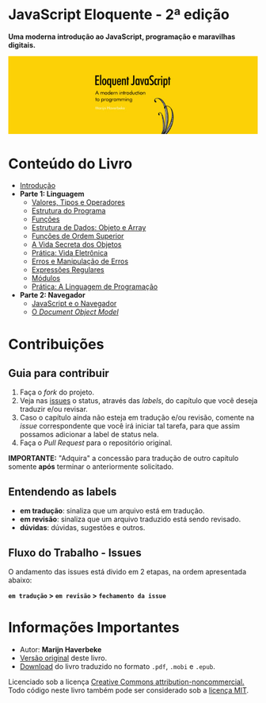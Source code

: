 # JavaScript Eloquente - 2ª edição

**Uma moderna introdução ao JavaScript, programação e maravilhas digitais.**

![JavaScript Eloquente](img/eloq-js.jpg)


# Conteúdo do Livro

* [Introdução](https://github.com/eoop/eloquente-javascript/blob/master/chapters/00-introducao.md)
* **Parte 1: Linguagem**
	* [Valores, Tipos e Operadores](https://github.com/eoop/eloquente-javascript/blob/master/chapters/01-valores-tipos-operadores.md)
	* [Estrutura do Programa](https://github.com/eoop/eloquente-javascript/blob/master/chapters/02-estrutura-do-programa.md)
	* [Funções](https://github.com/eoop/eloquente-javascript/blob/master/chapters/03-funcoes.md)
	* [Estrutura de Dados: Objeto e Array](https://github.com/eoop/eloquente-javascript/blob/master/chapters/04-estruturas-de-dados.md)
	* [Funções de Ordem Superior](https://github.com/eoop/eloquente-javascript/blob/master/chapters/05-funcoes-de-ordem-superior.md)
	* [A Vida Secreta dos Objetos](https://github.com/eoop/eloquente-javascript/blob/master/chapters/06-a-vida-secreta-dos-objetos.md)
	* [Prática: Vida Eletrônica](https://github.com/eoop/eloquente-javascript/blob/master/chapters/07-pratica-vida-eletronica.md)
	* [Erros e Manipulação de Erros](https://github.com/eoop/eloquente-javascript/blob/master/chapters/08-erros-e-manipulacao-de-erros.md)
	* [Expressões Regulares](https://github.com/eoop/eloquente-javascript/blob/master/chapters/09-expressoes-regulares.md)
	* [Módulos](https://github.com/eoop/eloquente-javascript/blob/master/chapters/10-modulos.md)
	* [Prática: A Linguagem de Programação](https://github.com/eoop/eloquente-javascript/blob/master/chapters/11-pratica-linguagem-de-programacao.md)
* **Parte 2: Navegador**
	* [JavaScript e o Navegador](https://github.com/eoop/eloquente-javascript/blob/master/chapters/12-javascript-e-o-navegador.md)
	* [O *Document Object Model*](https://github.com/eoop/eloquente-javascript/blob/master/chapters/13-document-object-model.md)


# Contribuições

## Guia para contribuir

1. Faça o _fork_ do projeto.
2. Veja nas [issues](https://github.com/eoop/eloquente-javascript/issues?state=open) o status, através das *labels*, do capítulo que você deseja traduzir e/ou revisar.
3. Caso o capítulo ainda não esteja em tradução e/ou revisão, comente na _issue_ correspondente que você irá iniciar tal tarefa, para que assim possamos adicionar a label de status nela.
4. Faça o _Pull Request_ para o repositório original.

**IMPORTANTE:** "Adquira" a concessão para tradução de outro capítulo somente **após** terminar o anteriormente solicitado.

## Entendendo as labels

* **em tradução**: sinaliza que um arquivo está em tradução.
* **em revisão**: sinaliza que um arquivo traduzido está sendo revisado.
* **dúvidas**: dúvidas, sugestões e outros.

## Fluxo do Trabalho - Issues

O andamento das issues está divido em 2 etapas, na ordem apresentada abaixo:

**`em tradução` > `em revisão` > `fechamento da issue`**


# Informações Importantes

- Autor: **Marijn Haverbeke**
- [Versão original](http://eloquentjavascript.net/2nd_edition/preview/) deste livro.
- [Download](https://leanpub.com/eloquentejavascript) do livro traduzido no formato `.pdf`, `.mobi` e `.epub`. 

Licenciado sob a licença [Creative Commons attribution-noncommercial.](http://creativecommons.org/licenses/by-nc/3.0/) 
Todo código neste livro também pode ser considerado sob a [licença MIT](http://opensource.org/licenses/MIT).
